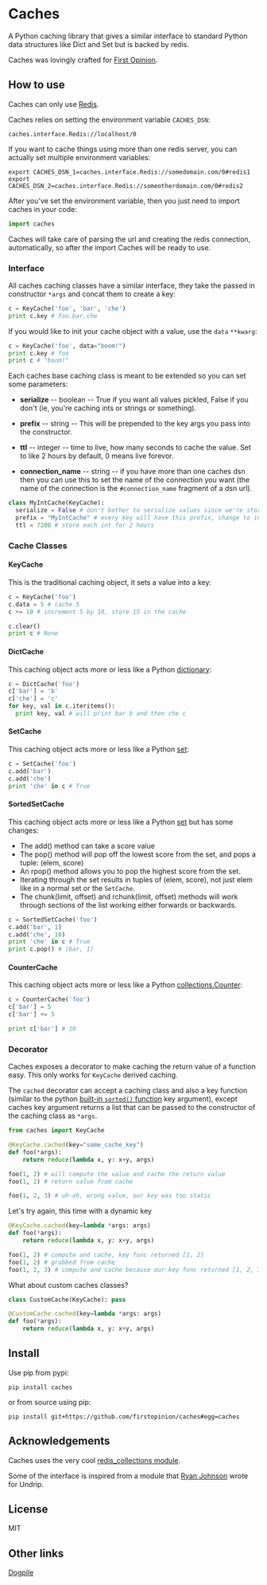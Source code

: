 # Caches

A Python caching library that gives a similar interface to standard Python data structures like Dict and Set but is backed by redis.

Caches was lovingly crafted for [First Opinion](http://firstopinion.co).


## How to use

Caches can only use [Redis](http://redis.io).

Caches relies on setting the environment variable `CACHES_DSN`:

    caches.interface.Redis://localhost/0

If you want to cache things using more than one redis server, you can actually set multiple environment variables:

    export CACHES_DSN_1=caches.interface.Redis://somedomain.com/0#redis1
    export CACHES_DSN_2=caches.interface.Redis://someotherdomain.com/0#redis2

After you've set the environment variable, then you just need to import caches in your code:

```python
import caches
```

Caches will take care of parsing the url and creating the redis connection, automatically, so after the import Caches will be ready to use.


### Interface

All caches caching classes have a similar interface, they take the passed in constructor `*args` and concat them to create a key:

```python
c = KeyCache('foo', 'bar', 'che')
print c.key # foo.bar.che
```

If you would like to init your cache object with a value, use the `data` `**kwarg`:

```python
c = KeyCache('foo', data="boom!")
print c.key # foo
print c # "boom!"
```

Each caches base caching class is meant to be extended so you can set some parameters:

* **serialize** -- boolean -- True if you want all values pickled, False if you don't (ie, you're caching ints or strings or something).

* **prefix** -- string -- This will be prepended to the key args you pass into the constructor.

* **ttl** -- integer -- time to live, how many seconds to cache the value. Set to like 2 hours by default, 0 means live forevor.

* **connection_name** -- string -- if you have more than one caches dsn then you can use this to set the name of the connection you want (the name of the connection is the `#connection_name` fragment of a dsn url).

```python
class MyIntCache(KeyCache):
  serialize = False # don't bother to serialize values since we're storing ints
  prefix = "MyIntCache" # every key will have this prefix, change to invalidate all currently cached values
  ttl = 7200 # store each int for 2 hours
```

### Cache Classes


#### KeyCache

This is the traditional caching object, it sets a value into a key:

```python
c = KeyCache('foo')
c.data = 5 # cache 5
c += 10 # increment 5 by 10, store 15 in the cache

c.clear()
print c # None
```


#### DictCache

This caching object acts more or less like a Python [dictionary](http://docs.python.org/2/library/stdtypes.html#mapping-types-dict):

```python
c = DictCache('foo')
c['bar'] = 'b'
c['che'] = 'c'
for key, val in c.iteritems():
  print key, val # will print bar b and then che c
```


#### SetCache

This caching object acts more or less like a Python [set](http://docs.python.org/2/library/stdtypes.html#set):

```python
c = SetCache('foo')
c.add('bar')
c.add('che')
print 'che' in c # True
```


#### SortedSetCache

This caching object acts more or less like a Python [set](http://docs.python.org/2/library/stdtypes.html#set) but has some changes:

* The add() method can take a score value
* The pop() method will pop off the lowest score from the set, and pops a tuple: (elem, score)
* An rpop() method allows you to pop the highest score from the set.
* Iterating through the set results in tuples of (elem, score), not just elem like in a normal set or the `SetCache`.
* The chunk(limit, offset) and rchunk(limit, offset) methods will work through sections of the list working either forwards or backwards.

```python
c = SortedSetCache('foo')
c.add('bar', 1)
c.add('che', 10)
print 'che' in c # True
print c.pop() # (bar, 1)
```


#### CounterCache

This caching object acts more or less like a Python [collections.Counter](http://docs.python.org/2/library/collections.html#collections.Counter):

```python
c = CounterCache('foo')
c['bar'] = 5
c['bar'] += 5

print c['bar'] # 10
```


### Decorator

Caches exposes a decorator to make caching the return value of a function easy. This only works for `KeyCache` derived caching.

The `cached` decorator can accept a caching class and also a key function (similar to the python [built-in `sorted()` function](http://docs.python.org/2/library/functions.html#sorted) key argument), except caches key argument returns a list that can be passed to the constructor of the caching class as `*args`.

```python
from caches import KeyCache

@KeyCache.cached(key="some_cache_key")
def foo(*args):
    return reduce(lambda x, y: x+y, args)

foo(1, 2) # will compute the value and cache the return value
foo(1, 2) # return value from cache

foo(1, 2, 3) # uh-oh, wrong value, our key was too static
```

Let's try again, this time with a dynamic key

```python
@KeyCache.cached(key=lambda *args: args)
def foo(*args):
    return reduce(lambda x, y: x+y, args)

foo(1, 2) # compute and cache, key func returned [1, 2]
foo(1, 2) # grabbed from cache
foo(1, 2, 3) # compute and cache because our key func returned [1, 2, 3]
```

What about custom caches classes?

```python
class CustomCache(KeyCache): pass

@CustomCache.cached(key=lambda *args: args)
def foo(*args):
    return reduce(lambda x, y: x+y, args)
```


## Install

Use pip from pypi:

    pip install caches

or from source using pip:

    pip install git+https://github.com/firstopinion/caches#egg=caches


## Acknowledgements

Caches uses the very cool [redis_collections module](https://redis-collections.readthedocs.org/en/latest/).

Some of the interface is inspired from a module that [Ryan Johnson](https://github.com/bismark) wrote for Undrip.


## License

MIT

## Other links

[Dogpile](http://dogpilecache.readthedocs.org/en/latest/usage.html)

